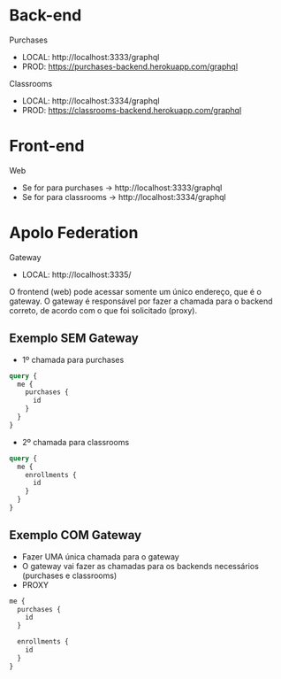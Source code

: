 # Back-end

Purchases

- LOCAL: http://localhost:3333/graphql
- PROD: https://purchases-backend.herokuapp.com/graphql

Classrooms

- LOCAL: http://localhost:3334/graphql
- PROD: https://classrooms-backend.herokuapp.com/graphql

# Front-end

Web

- Se for para purchases -> http://localhost:3333/graphql
- Se for para classrooms -> http://localhost:3334/graphql

# Apolo Federation

Gateway

- LOCAL: http://localhost:3335/

O frontend (web) pode acessar somente um único endereço, que é o gateway. O gateway é responsável por fazer a chamada para o backend correto, de acordo com o que foi solicitado (proxy).

## Exemplo SEM Gateway

- 1º chamada para purchases

```graphql
query {
  me {
    purchases {
      id
    }
  }
}
```

- 2º chamada para classrooms

```graphql
query {
  me {
    enrollments {
      id
    }
  }
}
```

## Exemplo COM Gateway

- Fazer UMA única chamada para o gateway
- O gateway vai fazer as chamadas para os backends necessários (purchases e classrooms)
- PROXY

```graphql
me {
  purchases {
    id
  }

  enrollments {
    id
  }
}
```
